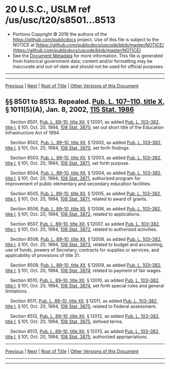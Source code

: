 ---
---

# 20 U.S.C., USLM ref /us/usc/t20/s8501...8513

* Portions Copyright © 2016 the authors of the https://github.com/publicdocs project.
  Use of this file is subject to the NOTICE at [https://github.com/publicdocs/uscode/blob/master/NOTICE](https://github.com/publicdocs/uscode/blob/master/NOTICE)
* See the [Document Metadata](././../../../../..//README.md) for more information.
  This file is generated from historical government data; content and/or formatting may be inaccurate and out-of-date and should not be used for official purposes.

----------
----------

[Previous](./../../../../..//us/usc/t20/ch70/schXII/m__us_usc_t20_ch70_schXII.md) | [Next](./../../../../..//us/usc/t20/ch70/schXIII/m__us_usc_t20_ch70_schXIII.md) | [Root of Title](./../../../../../) | [Other Versions of this Document](https://publicdocs.github.io/go/links?ns=uslm&ref=%2Fus%2Fusc%2Ft20%2Fs8501...8513)

## §§ 8501 to 8513. Repealed. [Pub. L. 107–110, title X][/us/pl/107/110/tX], § 1011(5)(A), Jan. 8, 2002, [115 Stat. 1986][/us/stat/115/1986]

    Section 8501, [Pub. L. 89–10, title XII][/us/pl/89/10/tXII], § 12001, as added [Pub. L. 103–382, title I][/us/pl/103/382/tI], § 101, Oct. 20, 1994, [108 Stat. 3870][/us/stat/108/3870], set out short title of the Education Infrastructure Act of 1994.

    Section 8502, [Pub. L. 89–10, title XII][/us/pl/89/10/tXII], § 12002, as added [Pub. L. 103–382, title I][/us/pl/103/382/tI], § 101, Oct. 20, 1994, [108 Stat. 3870][/us/stat/108/3870], set forth findings.

    Section 8503, [Pub. L. 89–10, title XII][/us/pl/89/10/tXII], § 12003, as added [Pub. L. 103–382, title I][/us/pl/103/382/tI], § 101, Oct. 20, 1994, [108 Stat. 3871][/us/stat/108/3871], set forth purpose.

    Section 8504, [Pub. L. 89–10, title XII][/us/pl/89/10/tXII], § 12004, as added [Pub. L. 103–382, title I][/us/pl/103/382/tI], § 101, Oct. 20, 1994, [108 Stat. 3871][/us/stat/108/3871], authorized program for improvement of public elementary and secondary education facilities.

    Section 8505, [Pub. L. 89–10, title XII][/us/pl/89/10/tXII], § 12005, as added [Pub. L. 103–382, title I][/us/pl/103/382/tI], § 101, Oct. 20, 1994, [108 Stat. 3871][/us/stat/108/3871], related to award of grants.

    Section 8506, [Pub. L. 89–10, title XII][/us/pl/89/10/tXII], § 12006, as added [Pub. L. 103–382, title I][/us/pl/103/382/tI], § 101, Oct. 20, 1994, [108 Stat. 3872][/us/stat/108/3872], related to applications.

    Section 8507, [Pub. L. 89–10, title XII][/us/pl/89/10/tXII], § 12007, as added [Pub. L. 103–382, title I][/us/pl/103/382/tI], § 101, Oct. 20, 1994, [108 Stat. 3872][/us/stat/108/3872], related to authorized activities.

    Section 8508, [Pub. L. 89–10, title XII][/us/pl/89/10/tXII], § 12008, as added [Pub. L. 103–382, title I][/us/pl/103/382/tI], § 101, Oct. 20, 1994, [108 Stat. 3873][/us/stat/108/3873], related to budget and accounting, use of funds, powers of Secretary, contracts for supplies or services, and applicability of provisions of title 31.

    Section 8509, [Pub. L. 89–10, title XII][/us/pl/89/10/tXII], § 12009, as added [Pub. L. 103–382, title I][/us/pl/103/382/tI], § 101, Oct. 20, 1994, [108 Stat. 3874][/us/stat/108/3874], related to payment of fair wages.

    Section 8510, [Pub. L. 89–10, title XII][/us/pl/89/10/tXII], § 12010, as added [Pub. L. 103–382, title I][/us/pl/103/382/tI], § 101, Oct. 20, 1994, [108 Stat. 3874][/us/stat/108/3874], set forth special rules and general limitations.

    Section 8511, [Pub. L. 89–10, title XII][/us/pl/89/10/tXII], § 12011, as added [Pub. L. 103–382, title I][/us/pl/103/382/tI], § 101, Oct. 20, 1994, [108 Stat. 3875][/us/stat/108/3875], related to Federal assessment.

    Section 8512, [Pub. L. 89–10, title XII][/us/pl/89/10/tXII], § 12012, as added [Pub. L. 103–382, title I][/us/pl/103/382/tI], § 101, Oct. 20, 1994, [108 Stat. 3875][/us/stat/108/3875], defined terms.

    Section 8513, [Pub. L. 89–10, title XII][/us/pl/89/10/tXII], § 12013, as added [Pub. L. 103–382, title I][/us/pl/103/382/tI], § 101, Oct. 20, 1994, [108 Stat. 3875][/us/stat/108/3875], authorized appropriations.

----------

[Previous](./../../../../..//us/usc/t20/ch70/schXII/m__us_usc_t20_ch70_schXII.md) | [Next](./../../../../..//us/usc/t20/ch70/schXIII/m__us_usc_t20_ch70_schXIII.md) | [Root of Title](./../../../../../) | [Other Versions of this Document](https://publicdocs.github.io/go/links?ns=uslm&ref=%2Fus%2Fusc%2Ft20%2Fs8501...8513)

----------
----------

[/us/pl/107/110/tX]: https://publicdocs.github.io/go/links?ns=uslm&ref=%2Fus%2Fpl%2F107%2F110%2FtX
[/us/stat/115/1986]: https://publicdocs.github.io/go/links?ns=uslm&ref=%2Fus%2Fstat%2F115%2F1986
[/us/pl/89/10/tXII]: https://publicdocs.github.io/go/links?ns=uslm&ref=%2Fus%2Fpl%2F89%2F10%2FtXII
[/us/pl/103/382/tI]: https://publicdocs.github.io/go/links?ns=uslm&ref=%2Fus%2Fpl%2F103%2F382%2FtI
[/us/stat/108/3870]: https://publicdocs.github.io/go/links?ns=uslm&ref=%2Fus%2Fstat%2F108%2F3870
[/us/pl/89/10/tXII]: https://publicdocs.github.io/go/links?ns=uslm&ref=%2Fus%2Fpl%2F89%2F10%2FtXII
[/us/pl/103/382/tI]: https://publicdocs.github.io/go/links?ns=uslm&ref=%2Fus%2Fpl%2F103%2F382%2FtI
[/us/stat/108/3870]: https://publicdocs.github.io/go/links?ns=uslm&ref=%2Fus%2Fstat%2F108%2F3870
[/us/pl/89/10/tXII]: https://publicdocs.github.io/go/links?ns=uslm&ref=%2Fus%2Fpl%2F89%2F10%2FtXII
[/us/pl/103/382/tI]: https://publicdocs.github.io/go/links?ns=uslm&ref=%2Fus%2Fpl%2F103%2F382%2FtI
[/us/stat/108/3871]: https://publicdocs.github.io/go/links?ns=uslm&ref=%2Fus%2Fstat%2F108%2F3871
[/us/pl/89/10/tXII]: https://publicdocs.github.io/go/links?ns=uslm&ref=%2Fus%2Fpl%2F89%2F10%2FtXII
[/us/pl/103/382/tI]: https://publicdocs.github.io/go/links?ns=uslm&ref=%2Fus%2Fpl%2F103%2F382%2FtI
[/us/stat/108/3871]: https://publicdocs.github.io/go/links?ns=uslm&ref=%2Fus%2Fstat%2F108%2F3871
[/us/pl/89/10/tXII]: https://publicdocs.github.io/go/links?ns=uslm&ref=%2Fus%2Fpl%2F89%2F10%2FtXII
[/us/pl/103/382/tI]: https://publicdocs.github.io/go/links?ns=uslm&ref=%2Fus%2Fpl%2F103%2F382%2FtI
[/us/stat/108/3871]: https://publicdocs.github.io/go/links?ns=uslm&ref=%2Fus%2Fstat%2F108%2F3871
[/us/pl/89/10/tXII]: https://publicdocs.github.io/go/links?ns=uslm&ref=%2Fus%2Fpl%2F89%2F10%2FtXII
[/us/pl/103/382/tI]: https://publicdocs.github.io/go/links?ns=uslm&ref=%2Fus%2Fpl%2F103%2F382%2FtI
[/us/stat/108/3872]: https://publicdocs.github.io/go/links?ns=uslm&ref=%2Fus%2Fstat%2F108%2F3872
[/us/pl/89/10/tXII]: https://publicdocs.github.io/go/links?ns=uslm&ref=%2Fus%2Fpl%2F89%2F10%2FtXII
[/us/pl/103/382/tI]: https://publicdocs.github.io/go/links?ns=uslm&ref=%2Fus%2Fpl%2F103%2F382%2FtI
[/us/stat/108/3872]: https://publicdocs.github.io/go/links?ns=uslm&ref=%2Fus%2Fstat%2F108%2F3872
[/us/pl/89/10/tXII]: https://publicdocs.github.io/go/links?ns=uslm&ref=%2Fus%2Fpl%2F89%2F10%2FtXII
[/us/pl/103/382/tI]: https://publicdocs.github.io/go/links?ns=uslm&ref=%2Fus%2Fpl%2F103%2F382%2FtI
[/us/stat/108/3873]: https://publicdocs.github.io/go/links?ns=uslm&ref=%2Fus%2Fstat%2F108%2F3873
[/us/pl/89/10/tXII]: https://publicdocs.github.io/go/links?ns=uslm&ref=%2Fus%2Fpl%2F89%2F10%2FtXII
[/us/pl/103/382/tI]: https://publicdocs.github.io/go/links?ns=uslm&ref=%2Fus%2Fpl%2F103%2F382%2FtI
[/us/stat/108/3874]: https://publicdocs.github.io/go/links?ns=uslm&ref=%2Fus%2Fstat%2F108%2F3874
[/us/pl/89/10/tXII]: https://publicdocs.github.io/go/links?ns=uslm&ref=%2Fus%2Fpl%2F89%2F10%2FtXII
[/us/pl/103/382/tI]: https://publicdocs.github.io/go/links?ns=uslm&ref=%2Fus%2Fpl%2F103%2F382%2FtI
[/us/stat/108/3874]: https://publicdocs.github.io/go/links?ns=uslm&ref=%2Fus%2Fstat%2F108%2F3874
[/us/pl/89/10/tXII]: https://publicdocs.github.io/go/links?ns=uslm&ref=%2Fus%2Fpl%2F89%2F10%2FtXII
[/us/pl/103/382/tI]: https://publicdocs.github.io/go/links?ns=uslm&ref=%2Fus%2Fpl%2F103%2F382%2FtI
[/us/stat/108/3875]: https://publicdocs.github.io/go/links?ns=uslm&ref=%2Fus%2Fstat%2F108%2F3875
[/us/pl/89/10/tXII]: https://publicdocs.github.io/go/links?ns=uslm&ref=%2Fus%2Fpl%2F89%2F10%2FtXII
[/us/pl/103/382/tI]: https://publicdocs.github.io/go/links?ns=uslm&ref=%2Fus%2Fpl%2F103%2F382%2FtI
[/us/stat/108/3875]: https://publicdocs.github.io/go/links?ns=uslm&ref=%2Fus%2Fstat%2F108%2F3875
[/us/pl/89/10/tXII]: https://publicdocs.github.io/go/links?ns=uslm&ref=%2Fus%2Fpl%2F89%2F10%2FtXII
[/us/pl/103/382/tI]: https://publicdocs.github.io/go/links?ns=uslm&ref=%2Fus%2Fpl%2F103%2F382%2FtI
[/us/stat/108/3875]: https://publicdocs.github.io/go/links?ns=uslm&ref=%2Fus%2Fstat%2F108%2F3875


